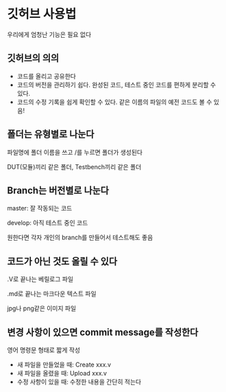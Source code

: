 # 깃허브 사용법

우리에게 엄청난 기능은 필요 없다

## 깃허브의 의의

- 코드를 올리고 공유한다
- 코드의 버전을 관리하기 쉽다. 완성된 코드, 테스트 중인 코드를 편하게 분리할 수 있다.
- 코드의 수정 기록을 쉽게 확인할 수 있다. 같은 이름의 파일의 예전 코드도 볼 수 있음!

## 폴더는 유형별로 나눈다
파일명에 폴더 이름을 쓰고 /를 누르면 폴더가 생성된다

DUT(모듈)끼리 같은 폴더, Testbench끼리 같은 폴더

## Branch는 버전별로 나눈다

master: 잘 작동되는 코드

develop: 아직 테스트 중인 코드

원한다면 각자 개인의 branch를 만들어서 테스트해도 좋음

## 코드가 아닌 것도 올릴 수 있다

.V로 끝나는 베릴로그 파일

.md로 끝나는 마크다운 텍스트 파일

jpg나 png같은 이미지 파일

## 변경 사항이 있으면 commit message를 작성한다

영어 명령문 형태로 짧게 작성

- 새 파일을 만들었을 때: Create xxx.v
- 새 파일을 올렸을 때: Upload xxx.v
- 수정 사항이 있을 때: 수정한 내용을 간단히 적는다
